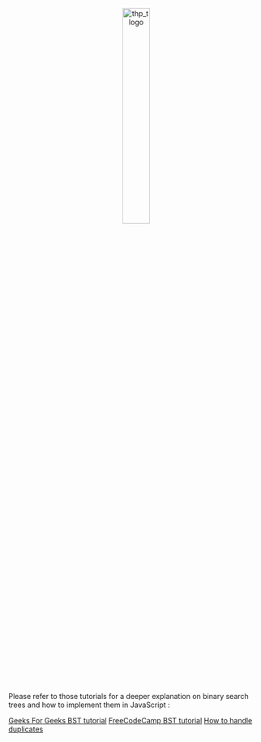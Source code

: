 <div>
  <p align="center" width="100%">
    <a href="https://www.thehackingproject.org/"><img width="33%" src="https://i0.wp.com/chromebooklive.com/wp-content/uploads/2018/11/the_hacking_project_logo.png?resize=620%2C171&ssl=1" width="20%" alt="thp_tlogo"/></a>
  </p>
</div>
</br></br>


Please refer to those tutorials for a deeper explanation on binary search trees and how to implement them in JavaScript :

<a href="https://www.geeksforgeeks.org/implementation-binary-search-tree-javascript/">Geeks For Geeks BST tutorial</a>
<a href="https://www.freecodecamp.org/news/binary-tree-algorithms-for-javascript-beginners/">FreeCodeCamp BST tutorial</a>
<a href="https://www.geeksforgeeks.org/how-to-handle-duplicates-in-binary-search-tree/">How to handle duplicates</a>
